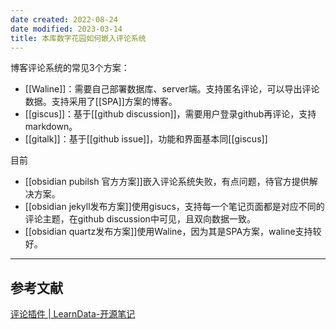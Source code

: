 ```yaml
---
date created: 2022-08-24
date modified: 2023-03-14
title: 本库数字花园如何嵌入评论系统
---
```


博客评论系统的常见3个方案：

- [[Waline]]：需要自己部署数据库、server端。支持匿名评论，可以导出评论数据。支持采用了[[SPA]]方案的博客。
- [[giscus]]：基于[[github discussion]]，需要用户登录github再评论，支持markdown。
- [[gitalk]]：基于[[github issue]]，功能和界面基本同[[giscus]]

目前

- [[obsidian pubilsh 官方方案]]嵌入评论系统失败，有点问题，待官方提供解决方案。
- [[obsidian jekyll发布方案]]使用gisucs，支持每一个笔记页面都是对应不同的评论主题，在github discussion中可见，且双向数据一致。
- [[obsidian quartz发布方案]]使用Waline，因为其是SPA方案，waline支持较好。

---

## 参考文献

[评论插件 | LearnData-开源笔记](https://newzone.top/web/Comments.html)
